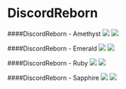 # DiscordReborn

####DiscordReborn - Amethyst
<img src="http://i.imgur.com/T8zH85J.png">
<img src="http://i.imgur.com/et7zD1K.png">

####DiscordReborn - Emerald
<img src="http://i.imgur.com/IYAYcGX.png">
<img src="http://i.imgur.com/FCsyYDp.png">

####DiscordReborn - Ruby
<img src="http://i.imgur.com/IYAYcGX.png">
<img src="http://i.imgur.com/EttdCgM.png">

####DiscordReborn - Sapphire
<img src="http://i.imgur.com/wsWrzDb.png">
<img src="http://i.imgur.com/mxttLCe.png">

